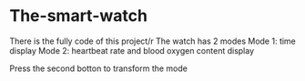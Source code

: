 # The-smart-watch
There is the fully code of this project/r
The watch has 2 modes
Mode 1: time display
Mode 2: heartbeat rate and blood oxygen content display

Press the second botton to transform the mode

